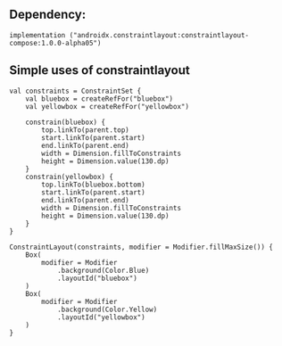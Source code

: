 ## Dependency: 
	implementation ("androidx.constraintlayout:constraintlayout-compose:1.0.0-alpha05")

## Simple uses of constraintlayout
	val constraints = ConstraintSet {  
	    val bluebox = createRefFor("bluebox")  
	    val yellowbox = createRefFor("yellowbox")  
	  
	    constrain(bluebox) {  
	        top.linkTo(parent.top)  
	        start.linkTo(parent.start)  
	        end.linkTo(parent.end)  
	        width = Dimension.fillToConstraints  
	        height = Dimension.value(130.dp)  
	    }  
	    constrain(yellowbox) {  
	        top.linkTo(bluebox.bottom)  
	        start.linkTo(parent.start)  
	        end.linkTo(parent.end)  
	        width = Dimension.fillToConstraints  
	        height = Dimension.value(130.dp)  
	    }  
	}  
	  
	ConstraintLayout(constraints, modifier = Modifier.fillMaxSize()) {  
	    Box(  
	        modifier = Modifier  
	            .background(Color.Blue)  
	            .layoutId("bluebox")  
	    )  
	    Box(  
	        modifier = Modifier  
	            .background(Color.Yellow)  
	            .layoutId("yellowbox")  
	    )  
	}